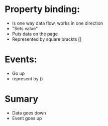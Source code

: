 # Property binding:
   - Is one way data flow, works in one direction
   - "Sets value"
   - Puts data on the page
   - Represented by square brackts []

# Events:
  - Go up
  - represent by ()

# Sumary
 - Data goes down
 - Event goes up


